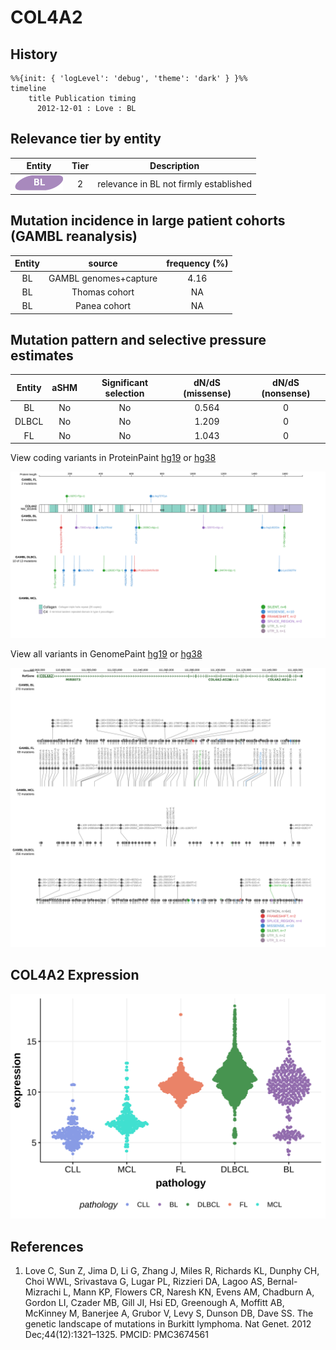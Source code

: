 # COL4A2

## History

```mermaid
%%{init: { 'logLevel': 'debug', 'theme': 'dark' } }%%
timeline
    title Publication timing
      2012-12-01 : Love : BL
```

## Relevance tier by entity

|Entity|Tier|Description                           |
|:------:|:----:|--------------------------------------|
|![BL](images/icons/BL_tier2.png)    |2   |relevance in BL not firmly established|

## Mutation incidence in large patient cohorts (GAMBL reanalysis)

|Entity|source               |frequency (%)|
|:------:|:---------------------:|:-------------:|
|BL    |GAMBL genomes+capture|4.16         |
|BL    |Thomas cohort        |  NA         |
|BL    |Panea cohort         |  NA         |

## Mutation pattern and selective pressure estimates

|Entity|aSHM|Significant selection|dN/dS (missense)|dN/dS (nonsense)|
|:------:|:----:|:---------------------:|:----------------:|:----------------:|
|BL    |No  |No                   |0.564           |0               |
|DLBCL |No  |No                   |1.209           |0               |
|FL    |No  |No                   |1.043           |0               |




View coding variants in ProteinPaint [hg19](https://morinlab.github.io/LLMPP/GAMBL/COL4A2_protein.html)  or [hg38](https://morinlab.github.io/LLMPP/GAMBL/COL4A2_protein_hg38.html)

![](images/proteinpaint/COL4A2_NM_001846.svg)

View all variants in GenomePaint [hg19](https://morinlab.github.io/LLMPP/GAMBL/COL4A2.html)  or [hg38](https://morinlab.github.io/LLMPP/GAMBL/COL4A2_hg38.html)

![](images/proteinpaint/COL4A2.svg)

## COL4A2 Expression
![](images/gene_expression/COL4A2_by_pathology.svg)
<!-- ORIGIN: loveGeneticLandscapeMutations2012 -->
<!-- BL: loveGeneticLandscapeMutations2012 -->

## References
1.  Love C, Sun Z, Jima D, Li G, Zhang J, Miles R, Richards KL, Dunphy CH, Choi WWL, Srivastava G, Lugar PL, Rizzieri DA, Lagoo AS, Bernal-Mizrachi L, Mann KP, Flowers CR, Naresh KN, Evens AM, Chadburn A, Gordon LI, Czader MB, Gill JI, Hsi ED, Greenough A, Moffitt AB, McKinney M, Banerjee A, Grubor V, Levy S, Dunson DB, Dave SS. The genetic landscape of mutations in Burkitt lymphoma. Nat Genet. 2012 Dec;44(12):1321–1325. PMCID: PMC3674561
